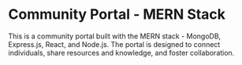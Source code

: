 <!DOCTYPE html>
<html>
<head>
	<meta charset="UTF-8">
	<meta name="viewport" content="width=device-width, initial-scale=1.0">
</head>
<body>
	<h1>Community Portal - MERN Stack</h1>
	<p>This is a community portal built with the MERN stack - MongoDB, Express.js, React, and Node.js. The portal is designed to connect individuals, share resources and knowledge, and foster collaboration.</p>

	
</body>
</html>
